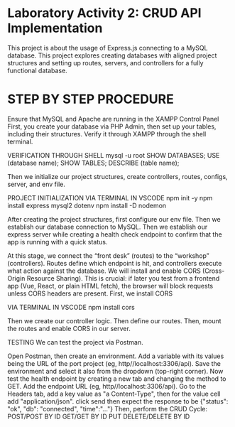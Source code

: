 # Laboratory Activity 2: CRUD API Implementation

This project is about the usage of Express.js connecting to a MySQL database. This project explores creating databases with aligned project structures and setting up routes, servers, and controllers for a fully functional database. 

# STEP BY STEP PROCEDURE
Ensure that MySQL and Apache are running in the XAMPP Control Panel
First, you create your database via PHP Admin, then set up your tables, including their structures. Verify it through XAMPP through the shell terminal. 

VERIFICATION THROUGH SHELL
mysql -u root
SHOW DATABASES;
USE (database name);
SHOW TABLES;
DESCRIBE (table name);

Then we initialize our project structures, create controllers, routes, configs, server, and env file. 

PROJECT INITIALIZATION VIA TERMINAL IN VSCODE
npm init -y
npm install express mysql2 dotenv
npm install -D nodemon

After creating the project structures, first configure our env file.
Then we establish our database connection to MySQL.
Then we establish our express server while creating a health check endpoint to confirm that the app is running with a quick status. 

At this stage, we connect the “front desk” (routes) to the “workshop” (controllers). Routes define which endpoint is hit, and controllers execute what action against the database.
We will install and enable CORS (Cross-Origin Resource Sharing). This is crucial: if later you test from a frontend app (Vue, React, or plain HTML fetch), the browser will block requests unless CORS headers are present.
First, we install CORS

VIA TERMINAL IN VSCODE
npm install cors

Then we create our controller logic.
Then define our routes.
Then, mount the routes and enable CORS in our server.

TESTING
We can test the project via Postman.

Open Postman, then create an environment. Add a variable with its values being the URL of the port project (eg, http//localhost:3306/api). Save the environment and select it also from the dropdown (top-right corner).
Now test the health endpoint by creating a new tab and changing the method to GET. Add the endpoint URL (eg, http//localhost:3306/api). Go to the Headers tab, add a key value as "a Content-Type", then for the value cell add "application/json". click send then expect the response to be {"status": "ok", "db": "connected", "time":"..."}
Then, perform the CRUD Cycle:
POST/POST BY ID
GET/GET BY ID
PUT
DELETE/DELETE BY ID






